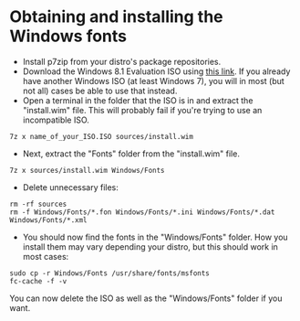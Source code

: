 # Obtaining and installing the Windows fonts
- Install p7zip from your distro's package repositories.
- Download the Windows 8.1 Evaluation ISO using [this link](http://download.microsoft.com/download/B/9/9/B999286E-0A47-406D-8B3D-5B5AD7373A4A/9600.17050.WINBLUE_REFRESH.140317-1640_X86FRE_ENTERPRISE_EVAL_EN-US-IR3_CENA_X86FREE_EN-US_DV9.ISO). If you already have another Windows ISO (at least Windows 7), you will in most (but not all) cases be able to use that instead.
- Open a terminal in the folder that the ISO is in and extract the "install.wim" file. This will probably fail if you're trying to use an incompatible ISO.
```
7z x name_of_your_ISO.ISO sources/install.wim
```
- Next, extract the "Fonts" folder from the "install.wim" file.
```
7z x sources/install.wim Windows/Fonts
```
- Delete unnecessary files:
```
rm -rf sources
rm -f Windows/Fonts/*.fon Windows/Fonts/*.ini Windows/Fonts/*.dat Windows/Fonts/*.xml
```
- You should now find the fonts in the "Windows/Fonts" folder. How you install them may vary depending your distro, but this should work in most cases:
```
sudo cp -r Windows/Fonts /usr/share/fonts/msfonts
fc-cache -f -v
```
You can now delete the ISO as well as the "Windows/Fonts" folder if you want.